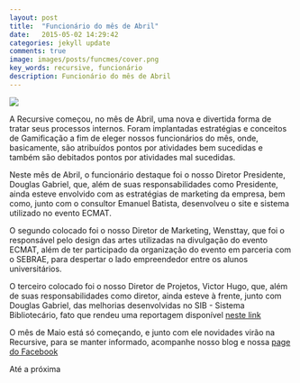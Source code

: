 ```yaml
---
layout: post
title:  "Funcionário do mês de Abril"
date:   2015-05-02 14:29:42
categories: jekyll update
comments: true
image: images/posts/funcmes/cover.png
key_words: recursive, funcionário
description: Funcionário do mês de Abril
---
```


<img src="{{ site.absolute_url }}/images/posts/funcmes/funcmesabril.png">

A Recursive começou, no mês de Abril, uma nova e divertida forma de tratar seus processos internos. Foram implantadas estratégias e conceitos de Gamificação a fim de eleger nossos funcionários do mês, onde, basicamente, são atribuídos pontos por atividades bem sucedidas e também são debitados pontos por atividades mal sucedidas.

Neste mês de Abril, o funcionário destaque foi o nosso Diretor Presidente, Douglas Gabriel, que, além de suas responsabilidades como Presidente, ainda esteve envolvido com as estratégias de marketing da empresa, bem como, junto com o consultor Emanuel Batista, desenvolveu o site e sistema utilizado no evento ECMAT.

O segundo colocado foi o nosso Diretor de Marketing, Wensttay, que foi o responsável pelo design das artes utilizadas na divulgação do evento ECMAT, além de ter participado da organização do evento em parceria com o SEBRAE, para despertar o lado empreendedor entre os alunos universitários.

O terceiro colocado foi o nosso Diretor de Projetos, Victor Hugo, que, além de suas responsabilidades como diretor, ainda esteve à frente, junto com Douglas Gabriel, das melhorias desenvolvidas no SIB - Sistema Bibliotecário, fato que rendeu uma reportagem disponível [neste link][reportagem]

O mês de Maio está só começando, e junto com ele novidades virão na Recursive, para se manter informado, acompanhe nosso blog e nossa [page do Facebook][page]

Até a próxima

[reportagem]:http://www.ifpb.edu.br/campi/cajazeiras/noticias/2015/04/sistema-desenvolvido-por-alunos-de-ads-otimiza-trabalhos-na-biblioteca
[page]:https://www.facebook.com/recursivejunior
